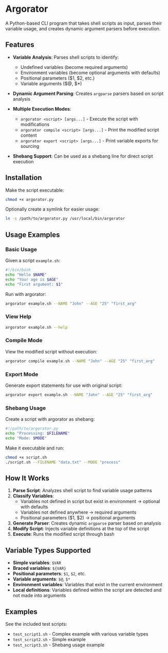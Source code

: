 # Argorator

A Python-based CLI program that takes shell scripts as input, parses their variable usage, and creates dynamic argument parsers before execution.

## Features

- **Variable Analysis**: Parses shell scripts to identify:
  - Undefined variables (become required arguments)
  - Environment variables (become optional arguments with defaults)
  - Positional parameters ($1, $2, etc.)
  - Variable arguments ($@, $*)

- **Dynamic Argument Parsing**: Creates `argparse` parsers based on script analysis

- **Multiple Execution Modes**:
  - `argorator <script> [args...]` - Execute the script with modifications
  - `argorator compile <script> [args...]` - Print the modified script content
  - `argorator export <script> [args...]` - Print variable exports for sourcing

- **Shebang Support**: Can be used as a shebang line for direct script execution

## Installation

Make the script executable:
```bash
chmod +x argorator.py
```

Optionally create a symlink for easier usage:
```bash
ln -s /path/to/argorator.py /usr/local/bin/argorator
```

## Usage Examples

### Basic Usage

Given a script `example.sh`:
```bash
#!/bin/bash
echo "Hello $NAME"
echo "Your age is $AGE"
echo "First argument: $1"
```

Run with argorator:
```bash
argorator example.sh --NAME "John" --AGE "25" "first_arg"
```

### View Help
```bash
argorator example.sh --help
```

### Compile Mode
View the modified script without execution:
```bash
argorator compile example.sh --NAME "John" --AGE "25" "first_arg"
```

### Export Mode
Generate export statements for use with original script:
```bash
argorator export example.sh --NAME "John" --AGE "25" "first_arg"
```

### Shebang Usage
Create a script with argorator as shebang:
```bash
#!/path/to/argorator.py
echo "Processing: $FILENAME"
echo "Mode: $MODE"
```

Make it executable and run:
```bash
chmod +x script.sh
./script.sh --FILENAME "data.txt" --MODE "process"
```

## How It Works

1. **Parse Script**: Analyzes shell script to find variable usage patterns
2. **Classify Variables**: 
   - Variables not defined in script but exist in environment → optional with defaults
   - Variables not defined anywhere → required arguments
   - Positional parameters ($1, $2) → positional arguments
3. **Generate Parser**: Creates dynamic `argparse` parser based on analysis
4. **Modify Script**: Injects variable definitions at the top of the script
5. **Execute**: Runs the modified script through bash

## Variable Types Supported

- **Simple variables**: `$VAR`
- **Braced variables**: `${VAR}`
- **Positional parameters**: `$1`, `$2`, etc.
- **Variable arguments**: `$@`, `$*`
- **Environment variables**: Variables that exist in the current environment
- **Local definitions**: Variables defined within the script are detected and not made into arguments

## Examples

See the included test scripts:
- `test_script1.sh` - Complex example with various variable types
- `test_script2.sh` - Simple example
- `test_script3.sh` - Shebang usage example
